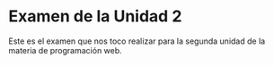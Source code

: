 # Examen de la Unidad 2
Este es el examen que nos toco realizar para la segunda unidad de la materia de programación web.
